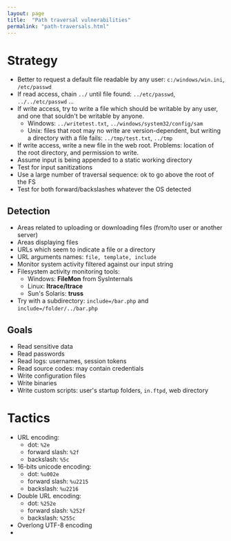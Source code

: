 ```yaml
---
layout: page
title:  "Path traversal vulnerabilities"
permalink: "path-traversals.html"
---
```

# Strategy
* Better to request a default file readable by any user: `c:/windows/win.ini`, `/etc/passwd`
* If read access, chain `../` until file found: `../etc/passwd`, `../../etc/passwd` ...
* If write access, try to write a file which should be writable by any user, and one that souldn't be writable by anyone.
  * Windows: `../writetest.txt`, `../windows/system32/config/sam`
  * Unix: files that root may no write are version-dependent, but writing a directory with a file fails: `../tmp/test.txt`, `../tmp`
* If write access, write a new file in the web root. Problems: location of the root directory, and permission to write.
* Assume input is being appended to a static working directory
* Test for input sanitizations
* Use a large number of traversal sequence: ok to go above the root of the FS
* Test for both forward/backslashes whatever the OS detected

## Detection
* Areas related to uploading or downloading files (from/to user or another server)
* Areas displaying files
* URLs which seem to indicate a file or a directory
* URL arguments names: `file, template, include`
* Monitor system activity filtered against our input string
* Filesystem activity monitoring tools:
  * Windows: **FileMon** from SysInternals
  * Linux: **ltrace/ltrace**
  * Sun's Solaris: **truss**
* Try with a subdirectory: `include=/bar.php` and `include=/folder/../bar.php`

## Goals
* Read sensitive data
* Read passwords
* Read logs: usernames, session tokens
* Read source codes: may contain credentials
* Write configuration files
* Write binaries
* Write custom scripts: user's startup folders, `in.ftpd`, web directory


# Tactics
* URL encoding:
  * dot: `%2e`
  * forward slash: `%2f`
  * backslash: `%5c`
* 16-bits unicode encoding:
  * dot: `%u002e`
  * forward slash: `%u2215`
  * backslash: `%u2216`
* Double URL encoding:
  * dot: `%252e`
  * forward slash: `%252f`
  * backslash: `%255c`
* Overlong UTF-8 encoding
*
